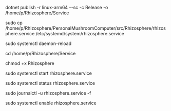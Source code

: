 dotnet publish -r linux-arm64 --sc -c Release -o /home/p/Rhizosphere/Service

sudo cp /home/p/Rhizosphere/PersonalMushroomComputer/src/Rhizosphere/rhizosphere.service /etc/systemd/system/rhizosphere.service

sudo systemctl daemon-reload

cd /home/p/Rhizosphere/Service

chmod +x Rhizosphere

sudo systemctl start rhizosphere.service

sudo systemctl status rhizosphere.service

sudo journalctl -u rhizosphere.service -f

sudo systemctl enable rhizosphere.service
